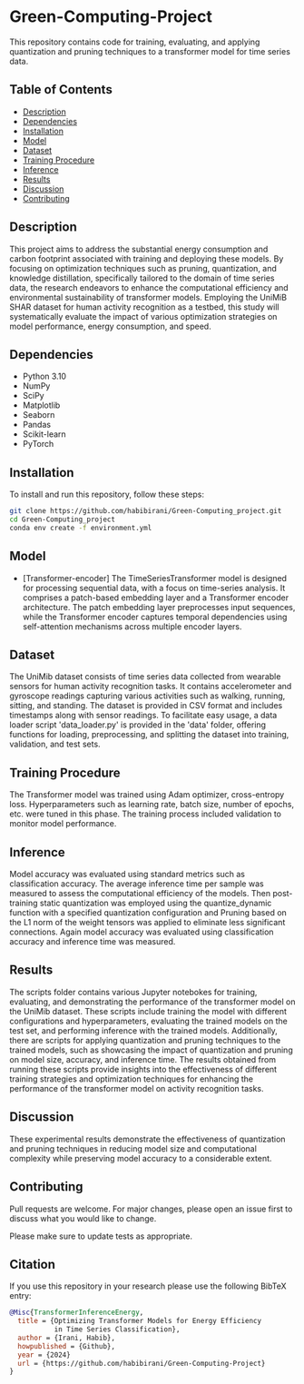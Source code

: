 # Green-Computing-Project
This repository contains code for training, evaluating, and applying quantization and pruning techniques to a transformer model for time series data. 


## Table of Contents
- [Description](#description)
- [Dependencies](#dependencies)
- [Installation](#installation)
- [Model](#model)
- [Dataset](#dataset)
- [Training Procedure](#Training-Procedure)
- [Inference](#inference)
- [Results](#results)
- [Discussion](#discussion)
- [Contributing](#contributing)


## Description
This project aims to address the substantial energy consumption and carbon footprint associated with training and deploying these models. By focusing on optimization techniques such as pruning, quantization, and knowledge distillation, specifically tailored to the domain of time series data, the research endeavors to enhance the computational efficiency and environmental sustainability of transformer models. Employing the UniMiB SHAR dataset for human activity recognition as a testbed, this study will systematically evaluate the impact of various optimization strategies on model performance, energy consumption, and speed.


## Dependencies
- Python 3.10
- NumPy
- SciPy
- Matplotlib
- Seaborn
- Pandas
- Scikit-learn
- PyTorch

## Installation

To install and run this repository, follow these steps:

```bash
git clone https://github.com/habibirani/Green-Computing_project.git
cd Green-Computing_project
conda env create -f environment.yml

```

## Model
  - [Transformer-encoder] The TimeSeriesTransformer model is designed for processing sequential data, with a focus on time-series analysis. It comprises a patch-based embedding layer and a Transformer encoder architecture. The patch embedding layer preprocesses input sequences, while the Transformer encoder captures temporal dependencies using self-attention mechanisms across multiple encoder layers.
  
## Dataset

The UniMib dataset consists of time series data collected from wearable sensors for human activity recognition tasks. It contains accelerometer and gyroscope readings capturing various activities such as walking, running, sitting, and standing. The dataset is provided in CSV format and includes timestamps along with sensor readings. To facilitate easy usage, a data loader script 'data_loader.py' is provided in the 'data' folder, offering functions for loading, preprocessing, and splitting the dataset into training, validation, and test sets.

## Training Procedure

The Transformer model was trained using  Adam optimizer, cross-entropy loss. Hyperparameters such as learning rate, batch size, number of epochs, etc. were tuned in this phase. The training process included validation to monitor model performance.

## Inference

Model accuracy was evaluated using standard metrics such as classification accuracy. The average inference time per sample was measured to assess the computational efficiency of the models. Then post-training static quantization was employed using the quantize_dynamic function with a specified quantization configuration and Pruning based on the L1 norm of the weight tensors was applied to eliminate less significant connections. Again model accuracy was evaluated using classification accuracy and inference time was measured.

## Results

The scripts folder contains various Jupyter notebokes for training, evaluating, and demonstrating the performance of the transformer model on the UniMib dataset. These scripts include training the model with different configurations and hyperparameters, evaluating the trained models on the test set, and performing inference with the trained models. Additionally, there are scripts for applying quantization and pruning techniques to the trained models, such as showcasing the impact of quantization and pruning on model size, accuracy, and inference time. The results obtained from running these scripts provide insights into the effectiveness of different training strategies and optimization techniques for enhancing the performance of the transformer model on activity recognition tasks.

## Discussion

These experimental results demonstrate the effectiveness of quantization and pruning techniques in reducing model size and computational complexity while preserving model accuracy to a considerable extent.

<!-- CONTRIBUTING -->
## Contributing
Pull requests are welcome. For major changes, please open an issue first to discuss what you would like to change.

Please make sure to update tests as appropriate.

<!-- CITATION -->
## Citation
If you use this repository in your research please use the following BibTeX entry:

```bibtex
@Misc{TransformerInferenceEnergy,
  title = {Optimizing Transformer Models for Energy Efficiency
           in Time Series Classification},
  author = {Irani, Habib},
  howpublished = {Github},
  year = {2024}
  url = {https://github.com/habibirani/Green-Computing-Project}
}
```

